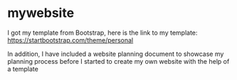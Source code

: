 # mywebsite
I got my template from Bootstrap, here is the link to my template: https://startbootstrap.com/theme/personal

In addition, I have included a website planning document to showcase my planning process before I started to create my own website with the help of a template
